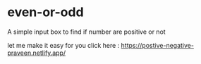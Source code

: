 # even-or-odd
A simple input box to find if number are positive or not

let me make it easy for you 
click here : https://postive-negative-praveen.netlify.app/
